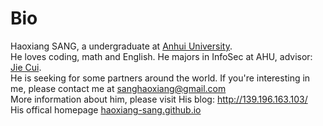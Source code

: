 # Bio

Haoxiang SANG, a undergraduate at [Anhui University](https://en.wikipedia.org/wiki/Anhui_University).  
He loves coding, math and English.
He majors in InfoSec at AHU, advisor: [Jie Cui](https://scholar.google.com.hk/citations?user=KL-Ik_wAAAAJ&hl=zh-CN).  
He is seeking for some partners around the world. If you're interesting in me, please contact me at sanghaoxiang@gmail.com  
More information about him, please visit His blog: http://139.196.163.103/  
His offical homepage [haoxiang-sang.github.io](haoxiang-sang.github.io)
